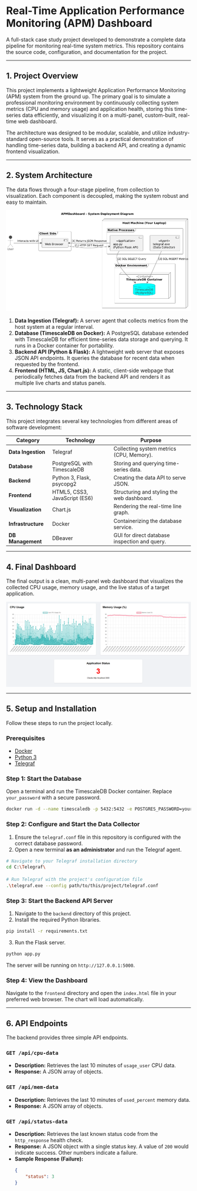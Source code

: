 # Real-Time Application Performance Monitoring (APM) Dashboard

A full-stack case study project developed to demonstrate a complete data pipeline for monitoring real-time system metrics. This repository contains the source code, configuration, and documentation for the project.

---

## 1. Project Overview

This project implements a lightweight Application Performance Monitoring (APM) system from the ground up. The primary goal is to simulate a professional monitoring environment by continuously collecting system metrics (CPU and memory usage) and application health, storing this time-series data efficiently, and visualizing it on a multi-panel, custom-built, real-time web dashboard.

The architecture was designed to be modular, scalable, and utilize industry-standard open-source tools. It serves as a practical demonstration of handling time-series data, building a backend API, and creating a dynamic frontend visualization.

---

## 2. System Architecture

The data flows through a four-stage pipeline, from collection to visualization. Each component is decoupled, making the system robust and easy to maintain.

![Architecture Diagram](architecture.png)

1.  **Data Ingestion (Telegraf):** A server agent that collects metrics from the host system at a regular interval.
2.  **Database (TimescaleDB on Docker):** A PostgreSQL database extended with TimescaleDB for efficient time-series data storage and querying. It runs in a Docker container for portability.
3.  **Backend API (Python & Flask):** A lightweight web server that exposes JSON API endpoints. It queries the database for recent data when requested by the frontend.
4.  **Frontend (HTML, JS, Chart.js):** A static, client-side webpage that periodically fetches data from the backend API and renders it as multiple live charts and status panels.

---

## 3. Technology Stack

This project integrates several key technologies from different areas of software development:

| Category          | Technology                               | Purpose                                      |
| ----------------- | ---------------------------------------- | -------------------------------------------- |
| **Data Ingestion**| Telegraf                                 | Collecting system metrics (CPU, Memory).     |
| **Database** | PostgreSQL with TimescaleDB              | Storing and querying time-series data.       |
| **Backend** | Python 3, Flask, psycopg2                | Creating the data API to serve JSON.         |
| **Frontend** | HTML5, CSS3, JavaScript (ES6)            | Structuring and styling the web dashboard.   |
| **Visualization** | Chart.js                                 | Rendering the real-time line graph.          |
| **Infrastructure**| Docker                                   | Containerizing the database service.         |
| **DB Management** | DBeaver                                  | GUI for direct database inspection and query.|

---

## 4. Final Dashboard

The final output is a clean, multi-panel web dashboard that visualizes the collected CPU usage, memory usage, and the live status of a target application.

![Dashboard Screenshot](dashboard_screenshot.png)

---

## 5. Setup and Installation

Follow these steps to run the project locally.

### Prerequisites

* [Docker](https://www.docker.com/products/docker-desktop/)
* [Python 3](https://www.python.org/downloads/)
* [Telegraf](https://portal.influxdata.com/downloads/)

### Step 1: Start the Database
Open a terminal and run the TimescaleDB Docker container. Replace `your_password` with a secure password.

```bash
docker run -d --name timescaledb -p 5432:5432 -e POSTGRES_PASSWORD=your_password timescale/timescaledb:latest-pg14
````

### Step 2: Configure and Start the Data Collector

1.  Ensure the `telegraf.conf` file in this repository is configured with the correct database password.
2.  Open a new terminal **as an administrator** and run the Telegraf agent.

```bash
# Navigate to your Telegraf installation directory
cd C:\Telegraf\

# Run Telegraf with the project's configuration file
.\telegraf.exe --config path/to/this/project/telegraf.conf
```

### Step 3: Start the Backend API Server

1.  Navigate to the `backend` directory of this project.
2.  Install the required Python libraries.

```bash
pip install -r requirements.txt
```

3.  Run the Flask server.

```bash
python app.py
```

The server will be running on `http://127.0.0.1:5000`.

### Step 4: View the Dashboard

Navigate to the `frontend` directory and open the `index.html` file in your preferred web browser. The chart will load automatically.

-----

## 6\. API Endpoints

The backend provides three simple API endpoints.

### `GET /api/cpu-data`

  * **Description:** Retrieves the last 10 minutes of `usage_user` CPU data.
  * **Response:** A JSON array of objects.

### `GET /api/mem-data`

  * **Description:** Retrieves the last 10 minutes of `used_percent` memory data.
  * **Response:** A JSON array of objects.

### `GET /api/status-data`

  * **Description:** Retrieves the last known status code from the `http_response` health check.
  * **Response:** A JSON object with a single status key. A value of `200` would indicate success. Other numbers indicate a failure.
  * **Sample Response (Failure):**
    ```json
    {
        "status": 3
    }
    ```